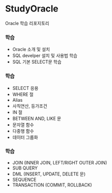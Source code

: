 # StudyOracle
Oracle 학습 리포지토리

### 학습
- Oracle 소개 및 설치
- SQL develper 설치 및 사용법 학습
- SQL 기본 SELECT문 학습

### 학습
- SELECT 응용
- WHERE 절
- Alias
- 사칙연산, 등가조건
- IN 절
- BETWEEN AND, LIKE 문
- 문자열 함수
- 다중행 함수
- 데이터 그룹화

### 학습
- JOIN (INNER JOIN, LEFT/RIGHT OUTER JOIN)
- SUB QUERY
- DML (INSERT, UPDATE, DELETE 문)
- SEQUENCE
- TRANSACTION (COMMIT, ROLLBACK)
